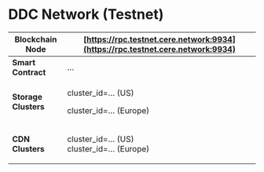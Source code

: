 # DDC Network (Testnet)

| **Blockchain Node**  | [https://rpc.testnet.cere.network:9934](https://rpc.testnet.cere.network:9934) |
| -------------------- | ------------------------------------------------------------------------------ |
| **Smart Contract**   | …                                                                              |
| **Storage Clusters** | <p>cluster_id=… (US)</p><p>cluster_id=… (Europe)</p>                           |
| **CDN Clusters**     | <p>cluster_id=… (US)<br>cluster_id=… (Europe)</p>                              |
